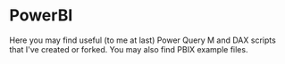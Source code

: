 # PowerBI
Here you may find useful (to me at last) Power Query M and DAX scripts that I've created or forked. You may also find PBIX example files.
